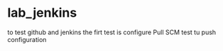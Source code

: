 # lab_jenkins
to test github and jenkins
the firt test is configure Pull SCM
test tu push configuration
